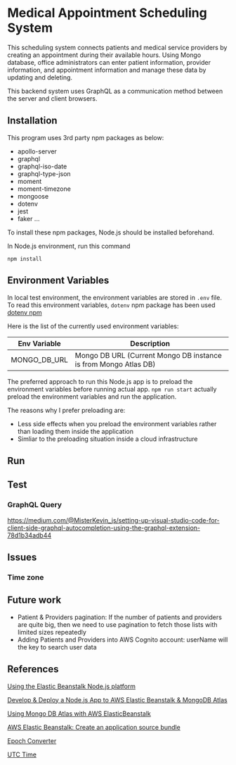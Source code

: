 # Medical Appointment Scheduling System

This scheduling system connects patients and medical service providers by creating an appointment during their available hours. Using Mongo database, office administrators can enter patient information, provider information, and appointment information and manage these data by updating and deleting.

This backend system uses GraphQL as a communication method between the server and client browsers. 

## Installation

This program uses 3rd party npm packages as below:

- apollo-server
- graphql
- graphql-iso-date
- graphql-type-json
- moment
- moment-timezone
- mongoose
- dotenv
- jest
- faker
...

To install these npm packages, Node.js should be installed beforehand. 

In Node.js environment, run this command

```
npm install
```

## Environment Variables

In local test environment, the environment variables are stored in `.env` file. To read this environment variables, `dotenv` npm package has been used [dotenv npm](https://www.npmjs.com/package/dotenv)

Here is the list of the currently used environment variables:

| Env Variable   | Description                                                           |
| -------------- | --------------------------------------------------------------------- |
| MONGO_DB_URL   | Mongo DB URL (Current Mongo DB instance is from Mongo Atlas DB)       |

The preferred approach to run this Node.js app is to preload the environment variables before running actual app. `npm run start` actually preload the environment variables and run the application.

The reasons why I prefer preloading are:

- Less side effects when you preload the environment variables rather than loading them inside the application
- Simliar to the preloading situation inside a cloud infrastructure

## Run

## Test

### GraphQL Query

https://medium.com/@MisterKevin_js/setting-up-visual-studio-code-for-client-side-graphql-autocompletion-using-the-graphql-extension-78d1b34adb44

## Issues

### Time zone

## Future work

- Patient & Providers pagination: If the number of patients and providers are quite big, then we need to use pagination to fetch those lists with limited sizes repeatedly
- Adding Patients and Providers into AWS Cognito account: userName will the key to search user data
  
## References

[Using the Elastic Beanstalk Node.js platform](https://docs.aws.amazon.com/elasticbeanstalk/latest/dg/create_deploy_nodejs.container.html)

[Develop & Deploy a Node.js App to AWS Elastic Beanstalk & MongoDB Atlas](https://www.mongodb.com/blog/post/develop-and-deploy-a-nodejs-app-to-aws-elastic-beanstalk-and-mongodb-atlas)

[Using Mongo DB Atlas with AWS ElasticBeanstalk](https://medium.com/@faridhajnal14/using-mongo-db-atlas-with-aws-elasticbeanstalk-5e97d2340453)

[AWS Elastic Beanstalk: Create an application source bundle](https://www.mongodb.com/blog/post/develop-and-deploy-a-nodejs-app-to-aws-elastic-beanstalk-and-mongodb-atlas)

[Epoch Converter](https://www.epochconverter.com/)

[UTC Time](https://www.utctime.net/)